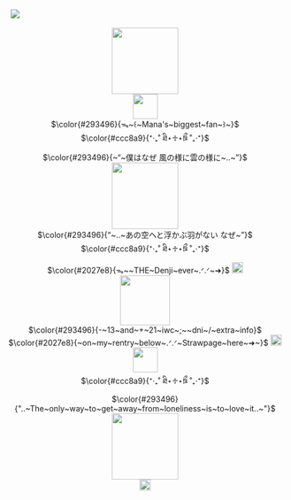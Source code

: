                                                         ![](https://komarev.com/ghpvc/?username=MoiiMemeMoitie&color=060933&style=fancy&label=❤++++&abbreviated=true353a7a) <br />
 <p align="center">
<img src="https://file.garden/ZorENG263zPWFUDG/tumblr_ea03604d242f41f4f4a53ee72fa70a15_1704e810_640.png" "width="200" height="120"> <br />
 <img src="https://file.garden/ZorENG263zPWFUDG/ok(1).png" "width="" height="45">
<br/>
 $\color{#293496}{ᯓ~꒰~Mana's~biggest~fan~꒱~}$ <br />
 $\color{#ccc8a9}{⁺‧₊˚ ཐི⋆♱⋆ཋྀ ˚₊‧⁺}$<br />
 $\color{#293496}{~“~僕はなぜ 風の様に雲の様に~..~”}$ <br />
 <img src="https://file.garden/ZorENG263zPWFUDG/ok.png" "width="" height="120"> <br />
 $\color{#293496}{“~..~あの空へと浮かぶ羽がない なぜ~”}$ <br />
 $\color{#ccc8a9}{⁺‧₊˚ ཐི⋆♱⋆ཋྀ ˚₊‧⁺}$<br />
 $\color{#2027e8}{ᯓ~~THE~Denji~ever~.ᐟ.ᐟ~➜}$ <a href="https://github.com/ChainzawMan"><img src="https://64.media.tumblr.com/e25b894efab61e1f34206fc50e9dd260/6699c0a9b9acb8bd-4f/s75x75_c1/c73c0d21796d24b1c8de5703170cf29f93c11152.gifv" "width="100" height="20" > </a>  <br />
 <img src="https://file.garden/ZorENG263zPWFUDG/tumblr_bacc9be82e02371c35d7074f8a8a227c_e5d78697_540.png" "width=50"" height=90"> <br />
 $\color{#293496}{-~13~and~+~21~iwc~;~~dni~/~extra~info}$ <br />
 $\color{#2027e8}{~on~my~rentry~below~.ᐟ.ᐟ~Strawpage~here~➜~}$ <a href="https://linnethin.straw.page"><img src="https://wilardo.crd.co/assets/images/gallery18/2db40534_original.gif?v=7d859d65" "width"" height="20"> </a> <br />
 <a href="https://rentry.co/wherestheexit"><img src="https://64.media.tumblr.com/78939bb8434e681b314418a73d0e8f06/4ac0818eeca790ee-72/s250x400/040f94300a0d2bc73a2b465bd6179b4b7cf5e3ed.gifv" "width="" height="45" > </a> <br />
  $\color{#ccc8a9}{⁺‧₊˚ ཐི⋆♱⋆ཋྀ ˚₊‧⁺}$<br />
   $\color{#293496}{"..~The~only~way~to~get~away~from~loneliness~is~to~love~it..~"}$ <br />
  <img src="https://github.com/user-attachments/assets/fa69612d-e427-4655-a2b4-858d076163f0" "width="" height="120"> <br />
 <img src="https://github.com/user-attachments/assets/930e117a-edd9-4827-89d6-11a323f26429" "width="" height="20"> <br />
</div>
